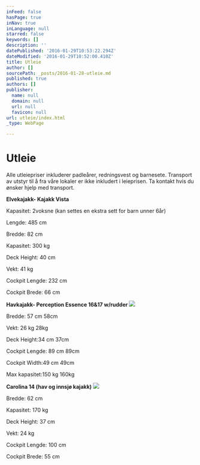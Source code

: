```yaml
---
inFeed: false
hasPage: true
inNav: true
inLanguage: null
starred: false
keywords: []
description: ''
datePublished: '2016-01-29T10:53:22.294Z'
dateModified: '2016-01-29T10:52:00.410Z'
title: Utleie
author: []
sourcePath: _posts/2016-01-28-utleie.md
published: true
authors: []
publisher:
  name: null
  domain: null
  url: null
  favicon: null
url: utleie/index.html
_type: WebPage

---
```

# Utleie

Alle utleiepriser inkluderer padleårer, redningsvest og
barnesete. Transport av utstyr til å fra våre lokaler er ikke inkludert i
leieprisen. Ta kontakt hvis du ønsker hjelp med transport. 

**Elvekajakk-
Kajakk Vista**

Kapasitet: 2voksne (kan settes en ekstra sett for barn unner 6år)  

Lengde: 485 cm 

Bredde: 82 cm 

Kapasitet: 300 kg 

Deck Height: 40 cm 

Vekt: 41 kg

Cockpit Lengde: 232 cm

Cockpit Brede: 66 cm

**Havkajakk- Perception Essence 16&17 w/rudder**
![](https://s3-us-west-2.amazonaws.com/the-grid-img/p/5a86983701870fc55578de3c990c01ba320f78ec.jpg)

Bredde: 57 cm                      58cm

Vekt: 26 kg                          28kg

Deck Height:34 cm             37cm

Cockpit Lengde: 89 cm       89cm

Cockpit Width:49 cm         49cm

Max kapasitet:150 kg         160kg

**Carolina 14 (hav og innsjø kajakk)**
![](https://s3-us-west-2.amazonaws.com/the-grid-img/p/2bf95e566bba98c46c6b20ae4595e4bb389146d1.jpg)

Bredde: 62 cm 

Kapasitet: 170 kg 

Deck Height: 37 cm 

Vekt: 24 kg

Cockpit Lengde: 100 cm

Cockpit Brede: 55 cm